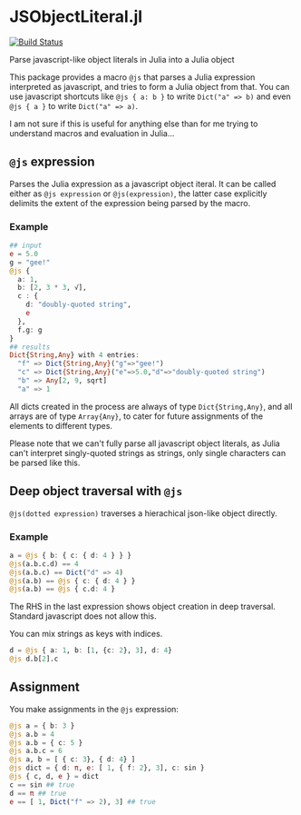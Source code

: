# JSObjectLiteral.jl

[![Build Status](https://travis-ci.org/davidavdav/JSObjectLiteral.jl.svg?branch=master)](https://travis-ci.org/davidavdav/JSObjectLiteral.jl)

Parse javascript-like object literals in Julia into a Julia object

This package provides a macro `@js` that parses a Julia expression interpreted as javascript, and tries to form a Julia object from that.  You can use javascript shortcuts like `@js { a: b }` to write `Dict("a" => b)` and even `@js { a }` to write `Dict("a" => a)`.

I am not sure if this is useful for anything else than for me trying to understand macros and evaluation in Julia...

## `@js` expression

Parses the Julia expression as a javascript object iteral.  It can be called either as `@js expression` or `@js(expression)`, the latter case explicitly delimits the extent of the expression being parsed by the macro.

### Example

```julia
## input
e = 5.0
g = "gee!"
@js {
  a: 1,
  b: [2, 3 * 3, √],
  c : {
    d: "doubly-quoted string",
    e
  },
  f.g: g
}
## results
Dict{String,Any} with 4 entries:
  "f" => Dict{String,Any}("g"=>"gee!")
  "c" => Dict{String,Any}("e"=>5.0,"d"=>"doubly-quoted string")
  "b" => Any[2, 9, sqrt]
  "a" => 1
```
All dicts created in the process are always of type `Dict{String,Any}`, and all arrays are of type `Array{Any}`, to cater for future assignments of the elements to different types. 

Please note that we can't fully parse all javascript object literals, as Julia can't interpret singly-quoted strings as strings, only single characters can be parsed like this.

## Deep object traversal with `@js`

`@js(dotted expression)` traverses a hierachical json-like object directly.

### Example
```julia
a = @js { b: { c: { d: 4 } } }
@js(a.b.c.d) == 4
@js(a.b.c) == Dict("d" => 4)
@js(a.b) == @js { c: { d: 4 } }
@js(a.b) == @js { c.d: 4 }
```
The RHS in the last expression shows object creation in deep traversal.  Standard javascript does not allow this.

You can mix strings as keys with indices.
```julia
d = @js { a: 1, b: [1, {c: 2}, 3], d: 4}
@js d.b[2].c
```

## Assignment

You make assignments in the `@js` expression:
```julia
@js a = { b: 3 }
@js a.b = 4
@js a.b = { c: 5 }
@js a.b.c = 6
@js a, b = [ { c: 3}, { d: 4} ]
@js dict = { d: π, e: [ 1, { f: 2}, 3], c: sin }
@js { c, d, e } = dict
c == sin ## true
d == π ## true
e == [ 1, Dict("f" => 2), 3] ## true
```
